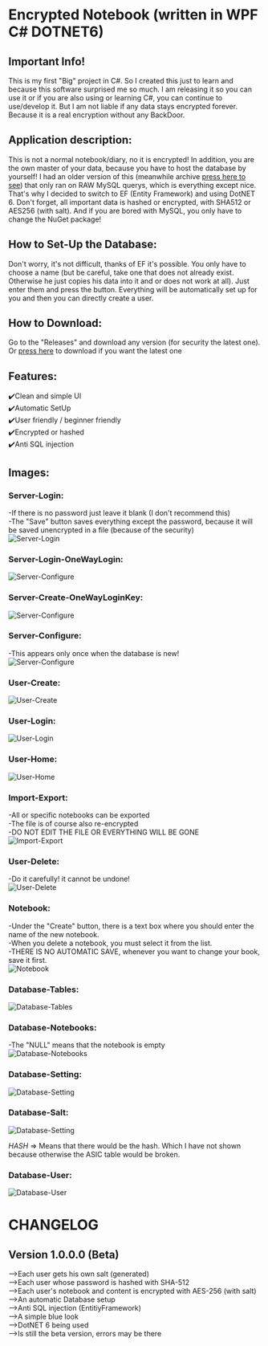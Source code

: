 <h1>Encrypted Notebook (written in WPF C#   DOTNET6)</h1>

## Important Info!
This is my first "Big" project in C#. 
So I created this just to learn and because this software surprised me so much. 
I am releasing it so you can use it or if you are also using or learning C#, you can continue to use/develop it. 
But I am not liable if any data stays encrypted forever. Because it is a real encryption without any BackDoor.


## Application description:
This is not a normal notebook/diary, no it is encrypted! 
In addition, you are the own master of your data, because you have to host the database by yourself!
I had an older version of this (meanwhile archive [press here to see](https://github.com/Schecher1/Encrypted-Notebook-MySqlData)) that only ran on RAW MySQL querys, which is everything except nice. 
That's why I decided to switch to EF (Entity Framework) and using DotNET 6. 
Don't forget, all important data is hashed or encrypted, with SHA512 or AES256 (with salt).
And if you are bored with MySQL, you only have to change the NuGet package!

## How to Set-Up the Database:
Don't worry, it's not difficult, thanks of EF it's possible. 
You only have to choose a name (but be careful, take one that does not already exist. 
Otherwise he just copies his data into it and or does not work at all).
Just enter them and press the button. Everything will be automatically set up for you and then you can directly create a user.


## How to Download:
Go to the "Releases" and download any version (for security the latest one). 
Or [press here](https://github.com/Schecher1/Encrypted-Notebook-EntityFramework/releases/download/Encrypted-Notebook/Program.zip) to download if you want the latest one


## Features:
✔️Clean and simple UI<br/>
✔️Automatic SetUp<br/>
✔️User friendly / beginner friendly<br/>
✔️Encrypted or hashed<br/>
✔️Anti SQL injection <br/>


## Images:
### Server-Login:
-If there is no password just leave it blank (I don't recommend this)                                                                 <br/>
-The "Save" button saves everything except the password, because it will be saved unencrypted in a file (because of the security)     <br/>
![Server-Login](IMAGES/Version%201.0.0.0/PageServerLogin.PNG)

### Server-Login-OneWayLogin:                                                                                
![Server-Configure](IMAGES/Version%201.0.0.0/PageServerLoginOneWayLogin.PNG)

### Server-Create-OneWayLoginKey:                                                                                   
![Server-Configure](IMAGES/Version%201.0.0.0/PageServerLoginOneWayLoginCreate.PNG)	

### Server-Configure:
-This appears only once when the database is new!                                                                                     <br/>
![Server-Configure](IMAGES/Version%201.0.0.0/PageServerIsNotConfigured.PNG)


### User-Create:
![User-Create](IMAGES/Version%201.0.0.0/PageUserCreate.PNG)


### User-Login:
![User-Login](IMAGES/Version%201.0.0.0/PageUserLogin.PNG)


### User-Home:
![User-Home](IMAGES/Version%201.0.0.0/PageUserHome.PNG)


### Import-Export:
-All or specific notebooks can be exported																								<br/>
-The file is of course also re-encrypted																									<br/>
-DO NOT EDIT THE FILE OR EVERYTHING WILL BE GONE																			<br/>
![Import-Export](IMAGES/Version%201.0.0.0/PageUserNotebookHome.PNG)


### User-Delete:
-Do it carefully! it cannot be undone!																										<br/>
![User-Delete](IMAGES/Version%201.0.0.0/PageUserDelete.PNG)


### Notebook:
-Under the "Create" button, there is a text box where you should enter the name of the new notebook.                                  <br/>
-When you delete a notebook, you must select it from the list.                                                                        <br/>
-THERE IS NO AUTOMATIC SAVE, whenever you want to change your book, save it first.                                                    <br/>
![Notebook](IMAGES/Version%201.0.0.0/PageUserNotebookHome.PNG)


### Database-Tables:
![Database-Tables](IMAGES/Version%201.0.0.0/DatabaseTables.PNG)


### Database-Notebooks:
-The "NULL" means that the notebook is empty                                                                                          <br/>
![Database-Notebooks](IMAGES/Version%201.0.0.0/DatabaseTablesNotebooks.PNG)


### Database-Setting:
![Database-Setting](IMAGES/Version%201.0.0.0/DatabaseTablesSetting.PNG)


### Database-Salt:
![Database-Setting](IMAGES/Version%201.0.0.0/DatabaseTablesSalt.PNG)

*HASH* => Means that there would be the hash. Which I have not shown because otherwise the ASIC table would be broken.
### Database-User:
![Database-User](IMAGES/Version%201.0.0.0/DatabaseTablesUser.PNG)


<h1>CHANGELOG</h1>

## Version 1.0.0.0  (Beta)
-->Each user gets his own salt (generated)<br/>
-->Each user whose password is hashed with SHA-512<br/>
-->Each user's notebook and content is encrypted with AES-256 (with salt)<br/>
-->An automatic Database setup<br/>
-->Anti SQL injection (EntitiyFramework)<br/>
-->A simple blue look<br/>
-->DotNET 6 being used<br/>
-->Is still the beta version, errors may be there<br/>
